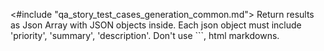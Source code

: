 <#include "qa_story_test_cases_generation_common.md">
Return results as Json Array with JSON objects inside. Each json object must include 'priority', 'summary', 'description'. Don't use ```, html markdowns.